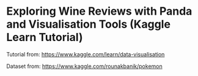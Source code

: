 # Exploring Wine Reviews with Panda and Visualisation Tools (Kaggle Learn Tutorial)

Tutorial from:
https://www.kaggle.com/learn/data-visualisation

Dataset from:
https://www.kaggle.com/rounakbanik/pokemon
